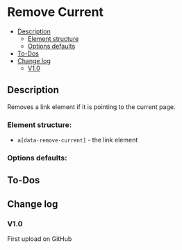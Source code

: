 # Remove Current
- [Description](#description)
    - [Element structure](#element-structure)
    - [Options defaults](#options-defaults)
- [To-Dos](#to-dos)
- [Change log](#change-log)
    - [V1.0](#v10)

## Description
Removes a link element if it is pointing to the current page.
### Element structure:
- `a[data-remove-current]` - the link element
### Options defaults:

## To-Dos

## Change log
### V1.0
First upload on GitHub